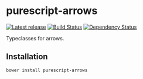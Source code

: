 # purescript-arrows

[![Latest release](http://img.shields.io/bower/v/purescript-arrows.svg)](https://github.com/purescript/purescript-arrows/releases)
[![Build Status](https://travis-ci.org/purescript/purescript-arrows.svg?branch=master)](https://travis-ci.org/purescript/purescript-arrows)
[![Dependency Status](https://www.versioneye.com/user/projects/55848c1d36386100150003d8/badge.svg?style=flat)](https://www.versioneye.com/user/projects/55848c1d36386100150003d8)

Typeclasses for arrows.

## Installation

```
bower install purescript-arrows
```
